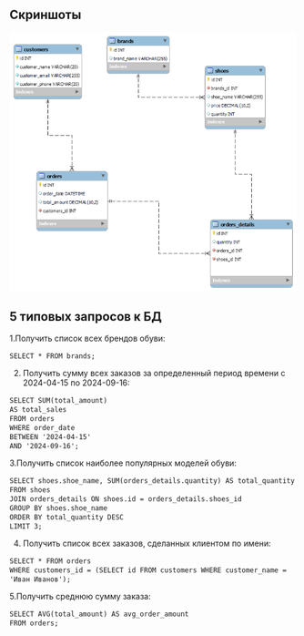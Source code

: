 ## Скриншоты 
![Скриншот 1](screen/erd.png)

##  5 типовых запросов к БД

1.Получить список всех брендов обуви:
```Mysql
SELECT * FROM brands;
```
2. Получить сумму всех заказов за определенный период времени  с 2024-04-15 по 2024-09-16:
```Mysql
SELECT SUM(total_amount) 
AS total_sales 
FROM orders 
WHERE order_date 
BETWEEN '2024-04-15' 
AND '2024-09-16';
```

3.Получить список наиболее популярных моделей обуви:
```Mysql
SELECT shoes.shoe_name, SUM(orders_details.quantity) AS total_quantity 
FROM shoes 
JOIN orders_details ON shoes.id = orders_details.shoes_id 
GROUP BY shoes.shoe_name 
ORDER BY total_quantity DESC 
LIMIT 3;
```

4. Получить список всех заказов, сделанных клиентом по имени:
```Mysql
SELECT * FROM orders
WHERE customers_id = (SELECT id FROM customers WHERE customer_name = 'Иван Иванов');
```

5.Получить среднюю сумму заказа:
```Mysql
SELECT AVG(total_amount) AS avg_order_amount
FROM orders;
```

